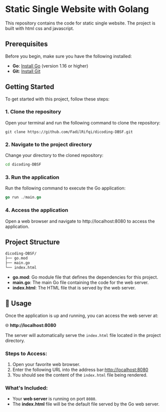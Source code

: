 # Static Single Website with Golang

This repository contains the code for static single website. The project is built with html css and javascript.

## Prerequisites

Before you begin, make sure you have the following installed:

- **Go**: [Install Go](https://golang.org/doc/install) (version 1.16 or higher)
- **Git**: [Install Git](https://git-scm.com/)

## Getting Started

To get started with this project, follow these steps:

### 1. Clone the repository

Open your terminal and run the following command to clone the repository:

```git
git clone https://github.com/FadilRifqi/dicoding-DBSF.git
```

### 2. Navigate to the project directory

Change your directory to the cloned repository:

```bash
cd dicoding-DBSF
```

### 3. Run the application

Run the following command to execute the Go application:

```go
go run ./main.go
```

### 4. Access the application

Open a web browser and navigate to http://localhost:8080 to access the application.

## Project Structure

```bash
dicoding-DBSF/
├── go.mod
├── main.go
└── index.html
```

- **go.mod**: Go module file that defines the dependencies for this project.
- **main.go**: The main Go file containing the code for the web server.
- **index.html**: The HTML file that is served by the web server.

## 🚀 Usage

Once the application is up and running, you can access the web server at:

🌐 **http://localhost:8080**

The server will automatically serve the `index.html` file located in the project directory.

### Steps to Access:

1. Open your favorite web browser.
2. Enter the following URL into the address bar:[http://localhost:8080](http://localhost:8080)
3. You should see the content of the `index.html` file being rendered.

### What's Included:

- Your **web server** is running on port `8080`.
- The **index.html** file will be the default file served by the Go web server.
